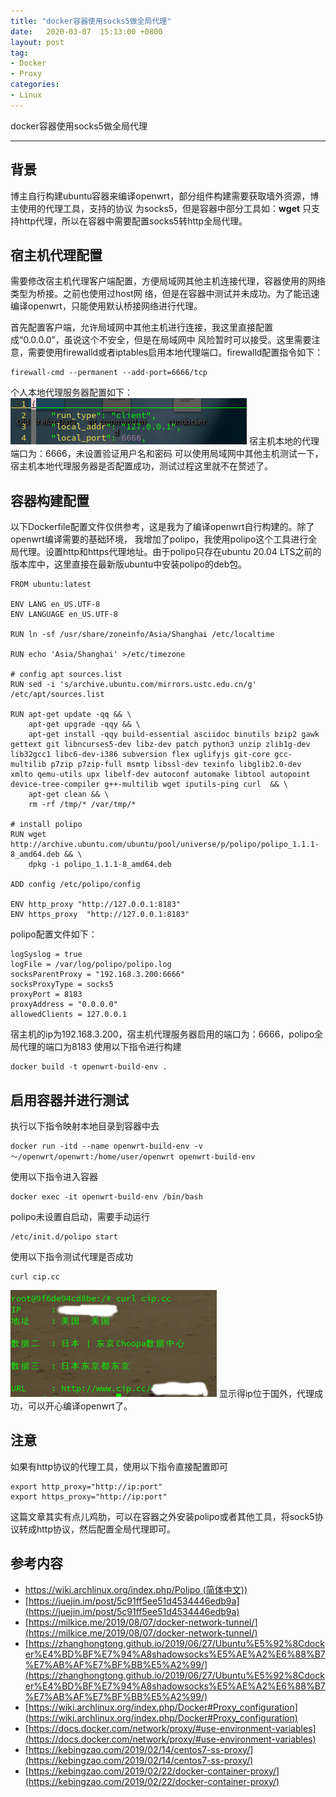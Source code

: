 ```yaml
---
title: "docker容器使用socks5做全局代理"
date:   2020-03-07  15:13:00 +0800
layout: post
tag:
- Docker
- Proxy
categories:
- Linux
---
```


docker容器使用socks5做全局代理

-------
## 背景
博主自行构建ubuntu容器来编译openwrt，部分组件构建需要获取墙外资源，博主使用的代理工具，支持的协议
为socks5，但是容器中部分工具如：**wget** 只支持http代理，所以在容器中需要配置socks5转http全局代理。

## 宿主机代理配置
需要修改宿主机代理客户端配置，方便局域网其他主机连接代理，容器使用的网络类型为桥接。之前也使用过host网
络，但是在容器中测试并未成功。为了能迅速编译openwrt，只能使用默认桥接网络进行代理。

首先配置客户端，允许局域网中其他主机进行连接，我这里直接配置成“0.0.0.0”，虽说这个不安全，但是在局域网中
风险暂时可以接受。这里需要注意，需要使用firewalld或者iptables启用本地代理端口。firewalld配置指令如下：
```
firewall-cmd --permanent --add-port=6666/tcp
```

个人本地代理服务器配置如下：
![20200307-proxy-client.png](/img/20200307-proxy-client.png)
宿主机本地的代理端口为：6666，未设置验证用户名和密码
可以使用局域网中其他主机测试一下，宿主机本地代理服务器是否配置成功，测试过程这里就不在赘述了。

## 容器构建配置
以下Dockerfile配置文件仅供参考，这是我为了编译openwrt自行构建的。除了openwrt编译需要的基础环境，
我增加了polipo，我使用polipo这个工具进行全局代理。设置http和https代理地址。由于polipo只存在ubuntu 20.04 LTS之前的版本库中，这里直接在最新版ubuntu中安装polipo的deb包。
```
FROM ubuntu:latest

ENV LANG en_US.UTF-8
ENV LANGUAGE en_US.UTF-8

RUN ln -sf /usr/share/zoneinfo/Asia/Shanghai /etc/localtime

RUN echo 'Asia/Shanghai' >/etc/timezone

# config apt sources.list
RUN sed -i 's/archive.ubuntu.com/mirrors.ustc.edu.cn/g' /etc/apt/sources.list

RUN apt-get update -qq && \
    apt-get upgrade -qqy && \
    apt-get install -qqy build-essential asciidoc binutils bzip2 gawk gettext git libncurses5-dev libz-dev patch python3 unzip zlib1g-dev lib32gcc1 libc6-dev-i386 subversion flex uglifyjs git-core gcc-multilib p7zip p7zip-full msmtp libssl-dev texinfo libglib2.0-dev xmlto qemu-utils upx libelf-dev autoconf automake libtool autopoint device-tree-compiler g++-multilib wget iputils-ping curl  && \
    apt-get clean && \
    rm -rf /tmp/* /var/tmp/*

# install polipo
RUN wget http://archive.ubuntu.com/ubuntu/pool/universe/p/polipo/polipo_1.1.1-8_amd64.deb && \
    dpkg -i polipo_1.1.1-8_amd64.deb

ADD config /etc/polipo/config

ENV http_proxy "http://127.0.0.1:8183"
ENV https_proxy  "http://127.0.0.1:8183"
```

polipo配置文件如下：
```
logSyslog = true
logFile = /var/log/polipo/polipo.log
socksParentProxy = "192.168.3.200:6666"
socksProxyType = socks5
proxyPort = 8183
proxyAddress = "0.0.0.0"
allowedClients = 127.0.0.1
```
宿主机的ip为192.168.3.200，宿主机代理服务器启用的端口为：6666，polipo全局代理的端口为8183
使用以下指令进行构建
```
docker build -t openwrt-build-env .
```

## 启用容器并进行测试
执行以下指令映射本地目录到容器中去
```
docker run -itd --name openwrt-build-env -v ～/openwrt/openwrt:/home/user/openwrt openwrt-build-env
```
使用以下指令进入容器
```
docker exec -it openwrt-build-env /bin/bash
```
polipo未设置自启动，需要手动运行
```
/etc/init.d/polipo start
```
使用以下指令测试代理是否成功
```
curl cip.cc
```
![20200307-proxy-test.png](/img/20200307-proxy-test.png)
显示得ip位于国外，代理成功，可以开心编译openwrt了。

## 注意
如果有http协议的代理工具，使用以下指令直接配置即可
```
export http_proxy="http://ip:port"
export https_proxy="http://ip:port"
```
这篇文章其实有点儿鸡肋，可以在容器之外安装polipo或者其他工具，将sock5协议转成http协议，然后配置全局代理即可。

## 参考内容
- [https://wiki.archlinux.org/index.php/Polipo (简体中文))](https://wiki.archlinux.org/index.php/Polipo_(%E7%AE%80%E4%BD%93%E4%B8%AD%E6%96%87))
- [https://juejin.im/post/5c91ff5ee51d4534446edb9a](https://juejin.im/post/5c91ff5ee51d4534446edb9a)
- [https://milkice.me/2019/08/07/docker-network-tunnel/](https://milkice.me/2019/08/07/docker-network-tunnel/)
- [https://zhanghongtong.github.io/2019/06/27/Ubuntu%E5%92%8Cdocker%E4%BD%BF%E7%94%A8shadowsocks%E5%AE%A2%E6%88%B7%E7%AB%AF%E7%BF%BB%E5%A2%99/](https://zhanghongtong.github.io/2019/06/27/Ubuntu%E5%92%8Cdocker%E4%BD%BF%E7%94%A8shadowsocks%E5%AE%A2%E6%88%B7%E7%AB%AF%E7%BF%BB%E5%A2%99/)
- [https://wiki.archlinux.org/index.php/Docker#Proxy_configuration](https://wiki.archlinux.org/index.php/Docker#Proxy_configuration)
- [https://docs.docker.com/network/proxy/#use-environment-variables](https://docs.docker.com/network/proxy/#use-environment-variables)
- [https://kebingzao.com/2019/02/14/centos7-ss-proxy/](https://kebingzao.com/2019/02/14/centos7-ss-proxy/)
- [https://kebingzao.com/2019/02/22/docker-container-proxy/](https://kebingzao.com/2019/02/22/docker-container-proxy/)
